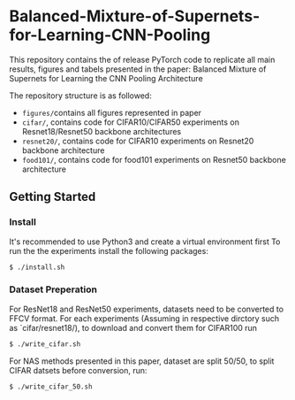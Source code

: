 # Balanced-Mixture-of-Supernets-for-Learning-CNN-Pooling

This repository contains the of release PyTorch code to replicate all main results, figures and tabels presented in the paper: Balanced Mixture of Supernets for Learning the CNN Pooling Architecture

The repository structure is as followed:
  * `figures/`contains all figures represented in paper 
  * `cifar/`, contains code for CIFAR10/CIFAR50 experiments on Resnet18/Resnet50 backbone architectures
  * `resnet20/`, contains code for CIFAR10 experiments on Resnet20 backbone architecture 
  * `food101/`, contains code for food101 experiments on Resnet50 backbone architecture 
  

## Getting Started
### Install
It's recommended to use Python3 and create a virtual environment first
To run the the experiments install the following packages:

```bash
$ ./install.sh
```

### Dataset Preperation
For ResNet18 and ResNet50 experiments, datasets need to be converted to FFCV format. For each experiments (Assuming in respective dirctory such as `cifar/resnet18/), to download and convert them for CIFAR100 run 

```bash
$ ./write_cifar.sh
```

For NAS methods presented in this paper, dataset are split 50/50, to split CIFAR datsets before conversion, run:

```bash
$ ./write_cifar_50.sh
```











